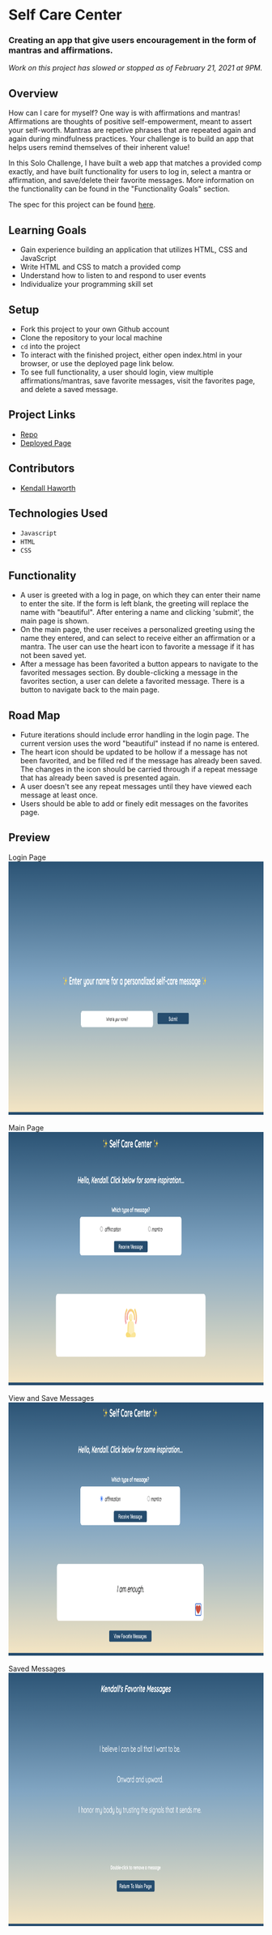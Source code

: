 # Self Care Center

### Creating an app that give users encouragement in the form of mantras and affirmations.

*Work on this project has slowed or stopped as of February 21, 2021 at 9PM.*

## Overview
How can I care for myself? One way is with affirmations and mantras!
Affirmations are thoughts of positive self-empowerment, meant to assert your self-worth.
Mantras are repetive phrases that are repeated again and again during mindfulness practices. Your challenge is to build an app that helps users remind themselves of their inherent value!

In this Solo Challenge, I have built a web app that matches a provided comp exactly, and have built functionality for users to log in, select a mantra or affirmation, and save/delete their favorite messages. More information on the functionality can be found in the "Functionality Goals" section.

The spec for this project can be found [here](https://frontend.turing.io/projects/module-1/self-care-center.html).

## Learning Goals

- Gain experience building an application that utilizes HTML, CSS and JavaScript
- Write HTML and CSS to match a provided comp
- Understand how to listen to and respond to user events
- Individualize your programming skill set

## Setup

- Fork this project to your own Github account
- Clone the repository to your local machine
- `cd` into the project
- To interact with the finished project, either open index.html in your browser, or use the deployed page link below.
- To see full functionality, a user should login, view multiple affirmations/mantras, save favorite messages, visit the favorites page, and delete a saved message.

## Project Links

  * [Repo](https://github.com/kendallha/self-care-center)
  * [Deployed Page](https://kendallha.github.io/self-care-center/)

## Contributors

  * [Kendall Haworth](https://github.com/kendallha)

## Technologies Used

  * `Javascript`
  * `HTML`
  * `CSS`

## Functionality

  * A user is greeted with a log in page, on which they can enter their name to enter the site. If the form is left blank, the greeting will replace the name with "beautiful". After entering a name and clicking 'submit', the main page is shown.
  * On the main page, the user receives a personalized greeting using the name they entered, and can select to receive either an affirmation or a mantra. The user can use the heart icon to favorite a message if it has not been saved yet.
  * After a message has been favorited a button appears to navigate to the favorited messages section. By double-clicking a message in the favorites section, a user can delete a favorited message. There is a button to navigate back to the main page.

## Road Map

  * Future iterations should include error handling in the login page. The current version uses the word "beautiful" instead if no name is entered.
  * The heart icon should be updated to be hollow if a message has not been favorited, and be filled red if the message has already been saved. The changes in the icon should be carried through if a repeat message that has already been saved is presented again.
  * A user doesn't see any repeat messages until they have viewed each message at least once.
  * Users should be able to add or finely edit messages on the favorites page.

## Preview

<p align="left">Login Page</br>
 <img width="1000" height="500" src="./assets/Self-Care Preview/LoginPage.png">
</p>
<p align="left">Main Page</br>
 <img width="1000" height="500" src="./assets/Self-Care Preview/MainPage.png">
</p>
<p align="left">View and Save Messages</br>
 <img width="1000" height="500" src="./assets/Self-Care Preview/Message_Favorite_Display.png">
</p>
<p align="left">Saved Messages</br>
 <img width="1000" height="500" src="./assets/Self-Care Preview/FavoritesPage.png">
</p>
